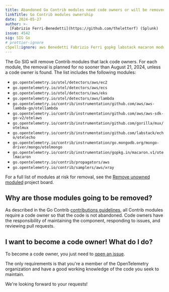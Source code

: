 ```yaml
---
title: Abandoned Go Contrib modules need code owners or will be removed
linkTitle: Go Contrib modules ownership
date: 2024-05-27
author: >-
  [Fabrizio Ferri-Benedetti](https://github.com/theletterf) (Splunk)
issue: 4542
sig: SIG Go
# prettier-ignore
cSpell:ignore: aws Benedetti Fabrizio Ferri gopkg labstack macaron moduled otelaws otelecho otellambda otelmacaron otelmongo otelmux
---
```


The Go SIG will remove Contrib modules that lack code owners. For each module,
the removal is planned for no sooner than August 21, 2024, unless a code owner
is found. The list includes the following modules:

- `go.opentelemetry.io/otel/detectors/aws/ec2`
- `go.opentelemetry.io/otel/detectors/aws/ecs`
- `go.opentelemetry.io/otel/detectors/aws/eks`
- `go.opentelemetry.io/otel/detectors/aws/lambda`
- `go.opentelemetry.io/contrib/instrumentation/github.com/aws/aws-lambda-go/otellambda`
- `go.opentelemetry.io/contrib/instrumentation/github.com/aws/aws-sdk-go-v2/otelaws`
- `go.opentelemetry.io/contrib/instrumentation/github.com/gorilla/mux/otelmux`
- `go.opentelemetry.io/contrib/instrumentation/github.com/labstack/echo/otelecho`
- `go.opentelemetry.io/contrib/instrumentation/go.mongodb.org/mongo-driver/mongo/otelmongo`
- `go.opentelemetry.io/contrib/instrumentation/gopkg.in/macaron.v1/otelmacaron`
- `go.opentelemetry.io/contrib/propagators/aws`
- `go.opentelemetry.io/contrib/samplers/aws/xray`

For a full list of modules at risk for removal, see the
[Remove unowned moduled](https://github.com/orgs/open-telemetry/projects/92/views/1)
project board.

## Why are those modules going to be removed?

As described in the Go Contrib
[contributions guidelines](https://github.com/open-telemetry/opentelemetry-go-contrib/blob/main/CONTRIBUTING.md#code-owners),
all Contrib modules require a code owner so that the code is not abandoned. Code
owners have the responsibility of maintaining the component, responding to
issues, and reviewing pull requests.

## I want to become a code owner! What do I do?

To become a code owner, you just need to
[open an issue](https://github.com/open-telemetry/opentelemetry-go-contrib/issues/new?assignees=&labels=&projects=&template=owner.md&title=).

The only requirements is that you're a member of the OpenTelemetry organization
and have a good working knowledge of the code you seek to maintain.

We're looking forward to your requests!
